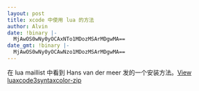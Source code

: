 ```yaml
---
layout: post
title: xcode 中使用 lua 的方法
author: Alvin
date: !binary |-
  MjAwOS0wNy0yOCAxNTo1MDozMSArMDgwMA==
date_gmt: !binary |-
  MjAwOS0wNy0yOCAwNzo1MDozMSArMDgwMA==
---
```

在 lua maillist 中看到 Hans van der meer 发的一个安装方法。<a href="http://drop.io/v47uqar/asset/luaxcode3syntaxcolor-zip" title="luaxcode3syntaxcolor-zip">View luaxcode3syntaxcolor-zip</a>
